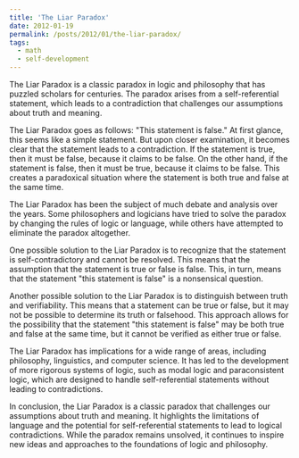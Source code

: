 ```yaml
---
title: 'The Liar Paradox'
date: 2012-01-19
permalink: /posts/2012/01/the-liar-paradox/
tags:
  - math
  - self-development
---
```


The Liar Paradox is a classic paradox in logic and philosophy that has puzzled scholars for centuries. The paradox arises from a self-referential statement, which leads to a contradiction that challenges our assumptions about truth and meaning.

The Liar Paradox goes as follows: "This statement is false." At first glance, this seems like a simple statement. But upon closer examination, it becomes clear that the statement leads to a contradiction. If the statement is true, then it must be false, because it claims to be false. On the other hand, if the statement is false, then it must be true, because it claims to be false. This creates a paradoxical situation where the statement is both true and false at the same time.

The Liar Paradox has been the subject of much debate and analysis over the years. Some philosophers and logicians have tried to solve the paradox by changing the rules of logic or language, while others have attempted to eliminate the paradox altogether.

One possible solution to the Liar Paradox is to recognize that the statement is self-contradictory and cannot be resolved. This means that the assumption that the statement is true or false is false. This, in turn, means that the statement "this statement is false" is a nonsensical question.

Another possible solution to the Liar Paradox is to distinguish between truth and verifiability. This means that a statement can be true or false, but it may not be possible to determine its truth or falsehood. This approach allows for the possibility that the statement "this statement is false" may be both true and false at the same time, but it cannot be verified as either true or false.

The Liar Paradox has implications for a wide range of areas, including philosophy, linguistics, and computer science. It has led to the development of more rigorous systems of logic, such as modal logic and paraconsistent logic, which are designed to handle self-referential statements without leading to contradictions.

In conclusion, the Liar Paradox is a classic paradox that challenges our assumptions about truth and meaning. It highlights the limitations of language and the potential for self-referential statements to lead to logical contradictions. While the paradox remains unsolved, it continues to inspire new ideas and approaches to the foundations of logic and philosophy.
